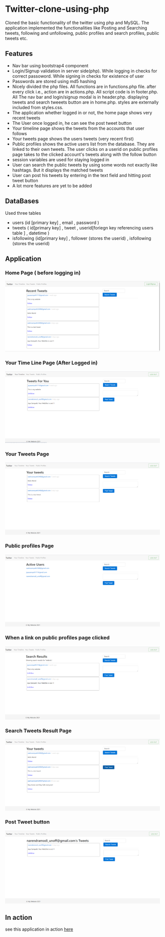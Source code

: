 # Twitter-clone-using-php
Cloned the basic functionality of the twitter using php and MySQL. The application implemented the functionalities like Posting and Searching tweets, following and unfollowing, public profiles and search profiles, public tweets etc.

<h2>Features</h2>

<ul>
  <li> Nav bar using bootstrap4 component  </li>
  <li> Login/Signup validation in server side(php). While logging in checks for correct passoword. While signing in checks for existence of user  </li>
  <li> Passwords are stored using md5 hashing </li>
  <li> Nicely divided the php files. All functions are in functions.php file. after every click i.e., action are in actions.php. All script code is in footer.php. All 
          The nav bar and login/signup modal is in header.php. displaying tweets and search tweeets button are in home.php. styles are externally included from styles.css.  </li>
  <li> The application whether logged in or not, the home page shows very recent tweets  </li>
  <li> The User once logged in, he can see the post tweet button </li>
  <li> Your timeline page shows the tweets from the accounts that user follows  </li>
  <li> Your tweets page shows the users tweets (very recent first)  </li>
  <li> Public profiles shows the active users list from the database. They are linked to their own tweets. The user clicks on a userid on public profiles page takes to the clicked account's tweets along with the follow button  </li>
  <li>session variables are used for staying logged in </li>
  <li> User can search the public tweets by using some words not exactly like hashtags. But it displays the matched tweets  </li>
  <li> User can post his tweets by entering in the text field and hitting post tweet button  </li>
  
  <li>A lot more features are yet to be added</li>
  
  </ul>
  
  <h2>DataBases</h2>
  <p>Used three tables</p>
  <ul>
  <li> users (id [primary key] , email , password )  </li>
  <li> tweets ( id[primary key] , tweet , userid[foriegn key referencing users table ] , datetime )  </li>
  <li> isfollowing (id[primary key] , follower (stores the userid) , isfollowing (stores the userid)  </li>
  </ul>
  
  <h2>Application</h2>
  
  <h3>Home Page ( before logging in) </h3>

<img src = "images/twitter1.png" alt ="website-image">

<h3>Your Time Line Page (After Logged in) </h3>

<img src = "images/twitter2.png" alt ="website-image">

<h3>Your Tweets Page </h3>

<img src = "images/twitter3.png" alt ="website-image">

<h3>Public profiles Page </h3>

<img src = "images/twitter4.png" alt ="website-image">

<h3>When a link on public profiles page clicked </h3>

<img src = "images/twitter5.png" alt ="website-image">

<h3>Search Tweets Result Page </h3>

<img src = "images/twitter6.png" alt ="website-image">

<h3>Post Tweet button </h3>

<img src = "images/twitter7.png" alt ="website-image">



<h2>In action </h2>

<p> see this application in action <a href="http://jayasampathwebhosting-com.stackstaging.com/projects/query-page/">here </a></p>


